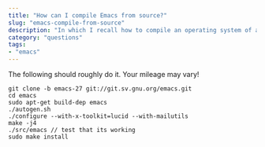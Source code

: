 ```yaml
---
title: "How can I compile Emacs from source?"
slug: "emacs-compile-from-source"
description: "In which I recall how to compile an operating system of a text editor"
category: "questions"
tags:
- "emacs"
---
```


The following should roughly do it. Your mileage may vary!

```shell
git clone -b emacs-27 git://git.sv.gnu.org/emacs.git
cd emacs
sudo apt-get build-dep emacs
./autogen.sh
./configure --with-x-toolkit=lucid --with-mailutils
make -j4
./src/emacs // test that its working
sudo make install
```